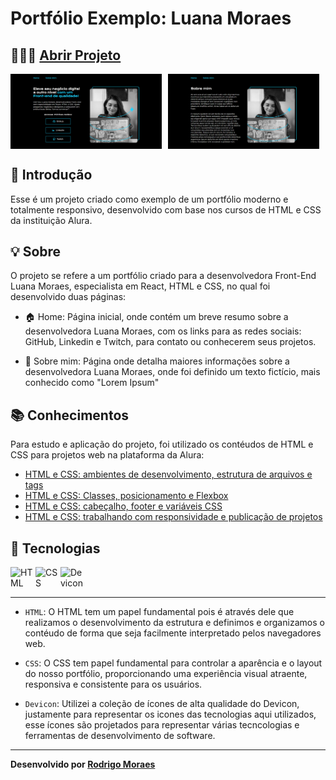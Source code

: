 # Portfólio Exemplo: Luana Moraes

## 👨🏻‍💻 [Abrir Projeto](https://portfolio-exemple-luanamoraes.vercel.app)

<div style="display: flex; gap: 2%">
<img alt="HTML" width="48%" src="./assets/Home.png" />
<img alt="HTML" width="48%" src="./assets/About.png" />
</div>

## 📝 Introdução

Esse é um projeto criado como exemplo de um portfólio moderno e totalmente responsivo, desenvolvido com base nos cursos de HTML e CSS da instituição Alura.

## 💡 Sobre

O projeto se refere a um portfólio criado para a desenvolvedora Front-End Luana Moraes, especialista em React, HTML e CSS, no qual foi desenvolvido duas páginas:

- 🏠 Home: Página inicial, onde contém um breve resumo sobre a desenvolvedora Luana Moraes, com os links para as redes sociais: GitHub, Linkedin e Twitch, para contato ou conhecerem seus projetos.

- 📝 Sobre mim: Página onde detalha maiores informações sobre a desenvolvedora Luana Moraes, onde foi definido um texto fictício, mais conhecido como "Lorem Ipsum"

## 📚 Conhecimentos

Para estudo e aplicação do projeto, foi utilizado os contéudos de HTML e CSS para projetos web na plataforma da Alura:

- [HTML e CSS: ambientes de desenvolvimento, estrutura de arquivos e tags](https://cursos.alura.com.br/course/html-css-ambiente-arquivos-tags?preRequirementFrom=html-css-cabecalho-footer-variaveis-css)
- [HTML e CSS: Classes, posicionamento e Flexbox](https://cursos.alura.com.br/course/html-css-classes-posicionamento-flexbox?preRequirementFrom=html-css-cabecalho-footer-variaveis-css)
- [HTML e CSS: cabeçalho, footer e variáveis CSS](https://cursos.alura.com.br/course/html-css-cabecalho-footer-variaveis-css)
- [HTML e CSS: trabalhando com responsividade e publicação de projetos](https://cursos.alura.com.br/course/html-css-responsividade-publicacao-projetos)

## 🤖 Tecnologias

<div style="display: flex">
  <img alt="HTML" width="40" src="https://cdn.jsdelivr.net/gh/devicons/devicon@latest/icons/html5/html5-plain-wordmark.svg" />
  <img alt="CSS" width="40" src="https://cdn.jsdelivr.net/gh/devicons/devicon@latest/icons/css3/css3-plain-wordmark.svg" />
  <img alt="Devicon" width="40" src="https://cdn.jsdelivr.net/gh/devicons/devicon@latest/icons/devicon/devicon-plain-wordmark.svg" />
</div>

---

- `HTML`: O HTML tem um papel fundamental pois é através dele que realizamos o desenvolvimento da estrutura e definimos e organizamos o contéudo de forma que seja facilmente interpretado pelos navegadores web.

- `CSS`: O CSS tem papel fundamental para controlar a aparência e o layout do nosso portfólio, proporcionando uma experiência visual atraente, responsiva e consistente para os usuários.

- `Devicon`: Utilizei a coleção de ícones de alta qualidade do Devicon, justamente para representar os icones das tecnologias aqui utilizados, esse ícones são projetados para representar várias tecncologias e ferramentas de desenvolvimento de software.
---
**Desenvolvido por [Rodrigo Moraes](https://github.com/rodrigomoraesdev)**
